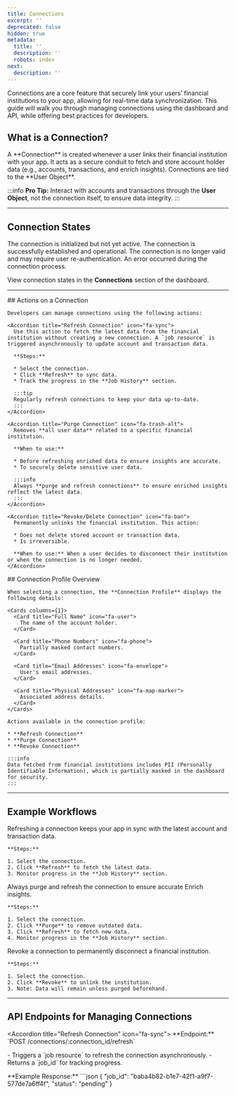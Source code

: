 ```yaml
---
title: Connections
excerpt: ''
deprecated: false
hidden: true
metadata:
  title: ''
  description: ''
  robots: index
next:
  description: ''
---
```

Connections are a core feature that securely link your users’ financial institutions to your app, allowing for real-time data synchronization. This guide will walk you through managing connections using the dashboard and API, while offering best practices for developers.

## What is a Connection?

<Accordion title="What is a Connection?" icon="fa-info-circle">
  A **Connection** is created whenever a user links their financial institution with your app. It acts as a secure conduit to fetch and store account holder data (e.g., accounts, transactions, and enrich insights). Connections are tied to the **User Object**.

  :::info
  **Pro Tip:** Interact with accounts and transactions through the **User Object**, not the connection itself, to ensure data integrity.
  :::
</Accordion>

***

## Connection States

<Cards columns={4}>
  <Card title="Pre-init" icon="fa-hourglass">
    The connection is initialized but not yet active.
  </Card>

  <Card title="Active" icon="fa-check-circle">
    The connection is successfully established and operational.
  </Card>

  <Card title="Invalid" icon="fa-exclamation-triangle">
    The connection is no longer valid and may require user re-authentication.
  </Card>

  <Card title="Failed" icon="fa-times-circle">
    An error occurred during the connection process.
  </Card>
</Cards>

View connection states in the **Connections** section of the dashboard.

***

<Columns layout="auto">
  <Column>
    ## Actions on a Connection

    Developers can manage connections using the following actions:

    <Accordion title="Refresh Connection" icon="fa-sync">
      Use this action to fetch the latest data from the financial institution without creating a new connection. A `job resource` is triggered asynchronously to update account and transaction data.

      **Steps:**

      * Select the connection.
      * Click **Refresh** to sync data.
      * Track the progress in the **Job History** section.

      :::tip
      Regularly refresh connections to keep your data up-to-date.
      :::
    </Accordion>

    <Accordion title="Purge Connection" icon="fa-trash-alt">
      Removes **all user data** related to a specific financial institution.

      **When to use:**

      * Before refreshing enriched data to ensure insights are accurate.
      * To securely delete sensitive user data.

      :::info
      Always **purge and refresh connections** to ensure enriched insights reflect the latest data.
      :::
    </Accordion>

    <Accordion title="Revoke/Delete Connection" icon="fa-ban">
      Permanently unlinks the financial institution. This action:

      * Does not delete stored account or transaction data.
      * Is irreversible.

      **When to use:** When a user decides to disconnect their institution or when the connection is no longer needed.
    </Accordion>
  </Column>

  <Column>
    ## Connection Profile Overview

    When selecting a connection, the **Connection Profile** displays the following details:

    <Cards columns={1}>
      <Card title="Full Name" icon="fa-user">
        The name of the account holder.
      </Card>

      <Card title="Phone Numbers" icon="fa-phone">
        Partially masked contact numbers.
      </Card>

      <Card title="Email Addresses" icon="fa-envelope">
        User's email addresses.
      </Card>

      <Card title="Physical Addresses" icon="fa-map-marker">
        Associated address details.
      </Card>
    </Cards>

    Actions available in the connection profile:

    * **Refresh Connection**
    * **Purge Connection**
    * **Revoke Connection**

    :::info
    Data fetched from financial institutions includes PII (Personally Identifiable Information), which is partially masked in the dashboard for security.
    :::
  </Column>
</Columns>

***

## Example Workflows

<Tabs>
  <Tab title="Refresh Only">
    Refreshing a connection keeps your app in sync with the latest account and transaction data.

    **Steps:**

    1. Select the connection.
    2. Click **Refresh** to fetch the latest data.
    3. Monitor progress in the **Job History** section.
  </Tab>

  <Tab title="Purge and Refresh">
    Always purge and refresh the connection to ensure accurate Enrich insights.

    **Steps:**

    1. Select the connection.
    2. Click **Purge** to remove outdated data.
    3. Click **Refresh** to fetch new data.
    4. Monitor progress in the **Job History** section.
  </Tab>

  <Tab title="Revoke Connection">
    Revoke a connection to permanently disconnect a financial institution.

    **Steps:**

    1. Select the connection.
    2. Click **Revoke** to unlink the institution.
    3. Note: Data will remain unless purged beforehand.
  </Tab>
</Tabs>

***

## API Endpoints for Managing Connections

\<Accordion title="Refresh Connection" icon="fa-sync">
&#x20; \*\*Endpoint:\*\* \`POST /connections/:connection\_id/refresh\`

&#x20; \- Triggers a \`job resource\` to refresh the connection asynchronously.
&#x20; \- Returns a \`job\_id\` for tracking progress.

&#x20; \*\*Example Response:\*\*
&#x20; \`\`\`json
&#x20; \{
&#x20;   "job\_id": "baba4b82-b1e7-42f1-a9f7-577de7a6ff4f",
&#x20;   "status": "pending"
&#x20; }